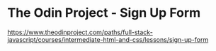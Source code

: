 # The Odin Project - Sign Up Form

https://www.theodinproject.com/paths/full-stack-javascript/courses/intermediate-html-and-css/lessons/sign-up-form
